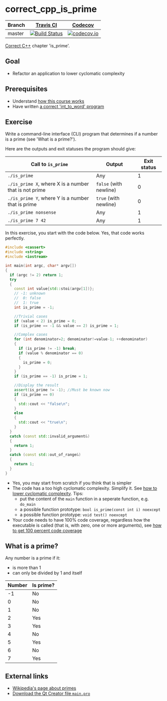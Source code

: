 # correct_cpp_is_prime

Branch|[Travis CI](https://travis-ci.org)|[Codecov](https://www.codecov.io)
---|---|---
master|[![Build Status](https://travis-ci.org/richelbilderbeek/correct_cpp_is_prime.svg?branch=master)](https://travis-ci.org/richelbilderbeek/correct_cpp_is_prime)|[![codecov.io](https://codecov.io/github/richelbilderbeek/correct_cpp_is_prime/coverage.svg?branch=master)](https://codecov.io/github/richelbilderbeek/correct_cpp_is_prime/branch/master)

[Correct C++](https://github.com/richelbilderbeek/correct_cpp) chapter 'is_prime'.

## Goal

 * Refactor an application to lower cyclomatic complexity

## Prerequisites

 * Understand [how this course works](https://github.com/richelbilderbeek/correct_cpp/blob/master/how_this_course_works.md)
 * Have written [a correct 'int_to_word' program](https://github.com/richelbilderbeek/correct_cpp_int_to_word)

## Exercise

Write a command-line interface (CLI) program that determines if a number is a prime (see 'What is a prime?').

Here are the outputs and exit statuses the program should give:

Call to `is_prime`|Output|Exit status
---|---|---
`./is_prime`|Any|1
`./is_prime X`, where X is a number that is not prime|`false` (with newline)|0
`./is_prime Y`, where Y is a number that is prime|`true` (with newline)|0
`./is_prime nonsense`|Any|1
`./is_prime 7 42`|Any|1

In this exercise, you start with the code below. Yes, that code works perfectly. 

```c++
#include <cassert>
#include <string>
#include <iostream>

int main(int argc, char* argv[]) 
{
  if (argc != 2) return 1;
  try
  {
    const int value{std::stoi(argv[1])};
    // -1: unknown
    //  0: false
    //  1: true
    int is_prime = -1;

    //Trivial cases
    if (value < 2) is_prime = 0;
    if (is_prime == -1 && value == 2) is_prime = 1;

    //Complex cases
    for (int denominator=2; denominator!=value-1; ++denominator)
    {
      if (is_prime != -1) break;
      if (value % denominator == 0)
      {
        is_prime = 0;
      }
    }
    if (is_prime == -1) is_prime = 1;

    //Display the result
    assert(is_prime != -1); //Must be known now
    if (is_prime == 0)
    {
      std::cout << "false\n";
    }
    else
    {
      std::cout << "true\n";
    }
  }
  catch (const std::invalid_argument&)
  {
    return 1;
  }
  catch (const std::out_of_range&)
  {
    return 1;
  }
}
```

 * Yes, you may start from scratch if you think that is simpler
 * The code has a too high cyclomatic complexity. Simplify it. See [how to lower cyclomatic complexity](https://github.com/richelbilderbeek/correct_cpp/blob/master/lower_cyclomatic_complexity.md). 
   Tips:
     * put the content of the `main` function in a seperate function, e.g. `do_main`
     * a possible function prototype: `bool is_prime(const int i) noexcept`
     * a possible function prototype: `void test() noexcept`
 * Your code needs to have 100% code coverage, regardless how the executable is called (that is, with zero, one or more arguments), 
   see [how to get 100 percent code coverage](https://github.com/richelbilderbeek/correct_cpp/blob/master/get_100_percent_code_coverage.md)

## What is a prime?

Any number is a prime if it:
 * is more than 1
 * can only be divided by 1 and itself

Number|Is prime?
---|---
-1|No
0|No
1|No
2|Yes
3|Yes
4|No
5|Yes
6|No
7|Yes

## External links

 * [Wikipedia's page about primes](https://en.wikipedia.org/wiki/Prime_number)
 * [Download the Qt Creator file `main.pro`](https://raw.githubusercontent.com/richelbilderbeek/correct_cpp/master/shared/main.pro)


